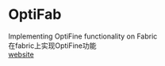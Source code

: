 # OptiFab
Implementing OptiFine functionality on Fabric  
在fabric上实现OptiFine功能  
[website]( https://optifab.szyuan.top/)
